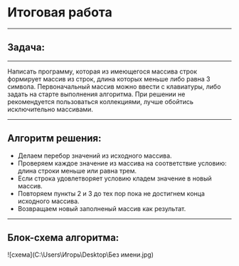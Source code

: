 # Итоговая работа

---

## Задача:

---


Написать программу, которая из имеющегося массива строк формирует массив из строк, длина которых меньше либо равна 3 символа. Первоначальный массив можно ввести с клавиатуры, либо задать на старте выполнения алгоритма. При решении не рекомендуется пользоваться коллекциями, лучше обойтись исключительно массивами.


---
## Алгоритм решения:
 * Делаем перебор значений из исходного массива.
 * Проверяем каждое значение из массива на соответствие условию: длина строки меньше или равна трем.
 * Если строка удовлетворяет условию кладем значение в новый массив.
 * Повторяем пункты 2 и 3 до тех пор пока не достигнем конца исходного массива.
 * Возвращаем новый заполненый массив как результат.

 ---

 ## Блок-схема алгоритма:

 ![схема](C:\Users\Игорь\Desktop\Без имени.jpg)















